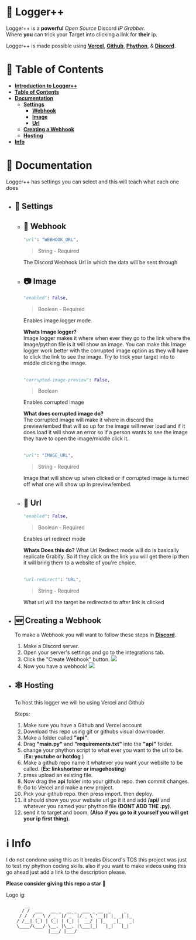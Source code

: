 # 🐺 Logger++
Logger++ is a **powerful** *Open Source* Discord *IP Grabber*. <br>
Where **you** can trick your Target into clicking a link for **their** ip.

Logger++ is made possible using [**Vercel**](https://vercel.com/), [**Github**](https://github.com), [**Phython**](https://www.python.org/), & [**Discord**](https://discord.com/).

# 🍎 Table of Contents

* [**Introduction to Logger++**](#-logger)
* [**Table of Contents**](#-table-of-contents)
* [**Documentation**](#-documentation)
    - [**Settings**](#-settings)
        - [**Webhook**](#-webhook)
        - [**Image**](#-image)
        - [**Url**](#-url)
    - [**Creating a Webhook**](#-creating-a-webhook)
    - [**Hosting**](#-hosting)
* [**Info**](#-info)

# 📜 Documentation
Logger++ has settings you can select and this will teach what each one does
+ ## 🔧 Settings
    + ## 📶 Webhook   
        ```python
        "url": "WEBHOOK_URL",
        ```
        > String - Required

        The Discord Webhook Url in which the data will be sent through
    + ## 📷 Image
        ```python
        "enabled": False,
        ```
        > Boolean - Required

        Enables image logger mode.

        **Whats Image logger?**<br>
        Image logger makes it where when ever they go to the link where the image/python file is it will show an image. You can make this Image logger work better with the corrupted image option as they will have to click the link to see the image. Try to trick your target into to middle clicking the image.
        <br><br>

        ```python
        "corrupted-image-preview": False,
        ```
        > Boolean

        Enables corrupted image

        **What does corrupted image do?**<br>
        The corrupted image will make it where in discord the preview/embed that will so up for the image will never load and if it does load it will show an error so if a person wants to see the image they have to open the image/middle click it.
        <br><br>

         ```python
        "url": "IMAGE_URL",
        ```
        > String - Required

        Image that will show up when clicked or if corrupted image is turned off what one will show up in preview/embed.
    + ## 🔗 Url
        ```python
        "enabled": False,
        ```
        > Boolean - Required
        
        Enables url redirect mode

        **Whats Does this do?**
        What Url Redirect mode will do is basically replicate Grabify. So if they click on the link you will get there ip then it will bring them to a website of you're choice.
        <br><br>

        ```python
        "url-redirect": "URL",
        ```
        > String - Required

        What url will the target be redirected to after link is clicked




+ ## 🆕 Creating a  Webhook
    To make a Webhook you will want to follow these steps in [**Discord**](https://discord.com/).

    1. Make a Discord server.
    2. Open your server's settings and go to the integrations tab.
    3. Click the "Create Webhook" button. <img src="https://support.discord.com/hc/article_attachments/1500000463501/Screen_Shot_2020-12-15_at_4.41.53_PM.png">
    4. Now you have a webhook! <img src="https://support.discord.com/hc/article_attachments/360101553853/Screen_Shot_2020-12-15_at_4.51.38_PM.png">

+ ## 🕸 Hosting
    To host this logger we will be using Vercel and Github

    Steps:
    1. Make sure you have a Github and Vercel account
    2. Download this repo using git or githubs visual downloader.
    3. Make a folder called **"api"**.
    4. Drag **"main.py"** and **"requirements.txt"** into the **"api"** folder.
    5. change your phython script to what ever you want to the url to be. (**Ex: youtube or hotdog** )
    6. Make a github repo name it whatever you want your website to be called. (**Ex: linkshortner or imagehosting**)
    7. press upload an existing file.
    8. Now drag the **api** folder into your github repo. then commit changes.
    9. Go to Vercel and make a new project.
    10. Pick your github repo. then press import. then deploy.
    11. it should show you your website url go it it and add **/api/** and whatever you named your phython file **(DONT ADD THE .py)**.
    12. send it to target and boom. **(Also if you go to it yourself you will get your ip first thing)**.

# ℹ Info

I do not condone using this as it breaks Discord's TOS this project was just to test my phython coding skills.
also if you want to make videos using this go ahead just add a link to the description please.

**Please consider giving this repo a star 🌟**

Logo ig:
```
       __                                        
      / /  ___   __ _  __ _  ___ _ __  _     _   
     / /  / _ \ / _` |/ _` |/ _ \ '__|| |_ _| |_ 
    / /__| (_) | (_| | (_| |  __/ | |_   _|_   _|
    \____/\___/ \__, |\__, |\___|_|   |_|   |_|  
                |___/ |___/                              
```
